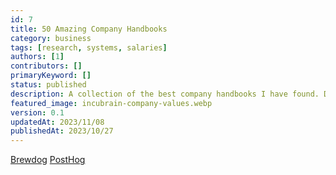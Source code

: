 ```yaml
---
id: 7
title: 50 Amazing Company Handbooks
category: business
tags: [research, systems, salaries]
authors: [1]
contributors: []
primaryKeyword: []
status: published
description: A collection of the best company handbooks I have found. Draw inspiration from these to create your own.
featured_image: incubrain-company-values.webp
version: 0.1
updatedAt: 2023/11/08
publishedAt: 2023/10/27
---
```


[Brewdog](https://downloads.ctfassets.net/b0qgo9rl751g/19GdFhDUKznjZIWibGjhnm/f3207bd8a6d705feed924d5671b46e92/brewdog_cbs_workbook.pdf)
[PostHog](https://posthog.com/handbook)
